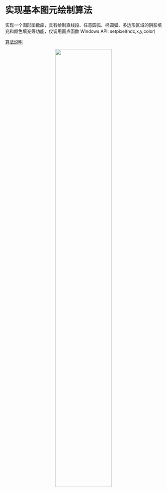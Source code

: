 # 实现基本图元绘制算法

实现一个图形函数库，具有绘制直线段、任意圆弧、椭圆弧、多边形区域的阴影填充和颜色填充等功能，仅调用画点函数 Windows API: setpixel(hdc,x,y,color)

[算法说明](https://blog.csdn.net/qq_27124771/article/details/87895992)

<div align="center">  <img src="https://img-blog.csdnimg.cn/20190223190406198.png" width="60%"/> </div><br>


